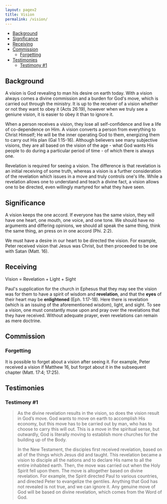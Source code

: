 ```yaml
---
layout: pagev2
title: Vision
permalink: /vision/
---
```

- [Background](#background)
- [Significance](#significance)
- [Receiving](#receiving)
- [Commission](#commission)
  - [Forgetting](#forgetting)
- [Testimonies](#testimonies)
  - [Testimony #1](#testimony-1)

## Background

A vision is God revealing to man his desire on earth today. With a vision always comes a divine commission and a burden for God's move, which is carried out through the ministry. It is up to the receiver of a vision whether or not they want to obey it (Acts 26:19), however when we truly see a geniune vision, it is easier to obey it than to ignore it.

When a person receives a vision, they lose all self-confidence and live a life of co-dependence on Him. A vision converts a person from everything to Christ Himself; He will be the inner operating God to them, energizing them to carry out His plan (Gal 1:15-16). Although believers see many subjective visions, they are all based on the vision of the age - what God wants His people to do during a particular period of time - of which there is always one.

Revelation is required for seeing a vision. The difference is that revelation is an initial receiving of some truth, whereas a vision is a further consideration of the revelation which issues in a move and truly controls one's life. While a revelation allows one to understand and teach a divine fact, a vision allows one to be directed, even willingly martyred for what they have seen.

## Significance

A vision keeps the one accord. If everyone has the same vision, they will have one heart, one mouth, one voice, and one tone. We should have no arguments and differing opinions, we should all speak the same thing, think the same thing, an press on in one accord (Phi. 2:2).

We must have a desire in our heart to be directed the vision. For example, Peter received vision that Jesus was Christ, but then proceeded to be one with Satan (Matt. 16).

## Receiving

Vision = Revelation + Light + Sight

Paul's supplication for the church in Ephesus that they may see the vision was for them to have a spirit of wisdom and **revelation**, and that the **eyes** of their heart may be **enlightened** (Eph. 1:17-18). Here there is revelation (which is an issuing of the aforementioned wisdom), light, and sight. To see a vision, one must constantly muse upon and pray over the revelations that they have received. Without adequate prayer, even revelations can remain as mere doctrine.

## Commission

### Forgetting

It is possible to forget about a vision after seeing it. For example, Peter received a vision if Matthew 16, but forgot about it in the subsequent chapter (Matt. 17:4; 17:25).

## Testimonies

### Testimony #1

>As the divine revelation results in the vision, so does the vision result in God’s move. God wants to move on earth to accomplish His economy, but this move has to be carried out by man, who has to choose to carry this will out. This is a move in the spiritual sense, but outwardly, God is literally moving to establish more churches for the building up of the Body.
>
>In the New Testament, the disciples first received revelation, based on all of the things which Jesus did and taught. This revelation became a vision to disciple all the nations and to declare His name to all the entire inhabited earth. Then, the move was carried out when the Holy Spirit fell upon them. The move is altogether based on divine revelation. For example, the Spirit directed Paul to various countries, and directed Peter to evangelize the gentiles. Anything that God has not revealed is not true, and we can ignore it. Any genuine move of God will be based on divine revelation, which comes from the Word of God.
